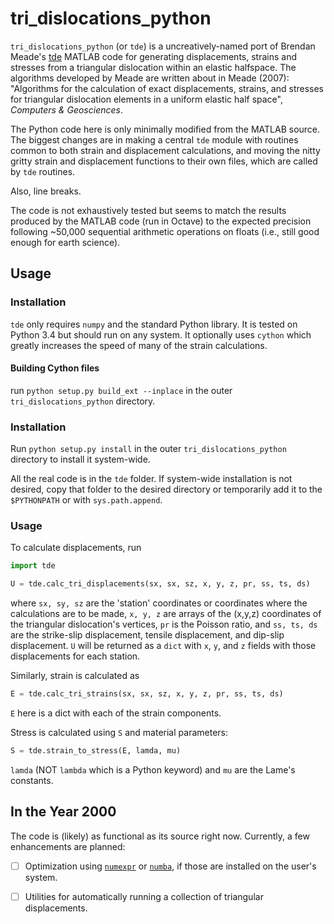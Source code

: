 # tri_dislocations_python

`tri_dislocations_python` (or `tde`) is a uncreatively-named port of Brendan
Meade's [tde][tde_bjm] MATLAB code for generating displacements, strains and
stresses from a triangular dislocation within an elastic halfspace. The
algorithms developed by Meade are written about in Meade (2007): "Algorithms
for the calculation of exact displacements, strains, and stresses for
triangular dislocation elements in a uniform elastic half space", *Computers &
Geosciences*.

The Python code here is only minimally modified from the MATLAB source. The
biggest changes are in making a central `tde` module with routines common
to both strain and displacement calculations, and moving the nitty gritty
strain and displacement functions to their own files, which are called by
`tde` routines.

Also, line breaks.

The code is not exhaustively tested but seems to match the results produced by
the MATLAB code (run in Octave) to the expected precision following ~50,000
sequential arithmetic operations on floats (i.e., still good enough for earth
science).


## Usage

### Installation

`tde` only requires `numpy` and the standard Python library. It is tested on
Python 3.4 but should run on any system. It optionally uses `cython` which
greatly increases the speed of many of the strain calculations.

#### Building Cython files
run `python setup.py build_ext --inplace` in the outer `tri_dislocations_python`
directory.


### Installation

Run `python setup.py install` in the outer `tri_dislocations_python` directory
to install it system-wide. 

All the real code is in the `tde` folder. If system-wide installation is not
desired, copy that folder to the desired directory or temporarily add it to
the `$PYTHONPATH` or with `sys.path.append`.


### Usage

To calculate displacements, run
```python
import tde

U = tde.calc_tri_displacements(sx, sx, sz, x, y, z, pr, ss, ts, ds)
```
where `sx, sy, sz` are the 'station' coordinates or coordinates where the
calculations are to be made, `x, y, z` are arrays of the (x,y,z) coordinates
of the triangular dislocation's vertices, `pr` is the Poisson ratio, and
`ss, ts, ds` are the strike-slip displacement, tensile displacement, and
dip-slip displacement. `U` will be returned as a `dict` with `x`, `y`, and `z`
fields with those displacements for each station.

Similarly, strain is calculated as
```python
E = tde.calc_tri_strains(sx, sx, sz, x, y, z, pr, ss, ts, ds)
```
`E` here is a dict with each of the strain components.

Stress is calculated using `S` and material parameters:
```python
S = tde.strain_to_stress(E, lamda, mu)
```
`lamda` (NOT `lambda` which is a Python keyword) and `mu` are the Lame's
constants.


## In the Year 2000

The code is (likely) as functional as its source right now. Currently, a few
enhancements are planned:

- [ ] Optimization using [`numexpr`][numexpr] or [`numba`][numba], if those are
      installed on the user's system.

- [ ] Utilities for automatically running a collection of triangular
      displacements.


[tde_bjm]: https://github.com/brendanjmeade/tde
[numexpr]: https://github.com/pydata/numexpr
[numba]: http://numba.pydata.org/
